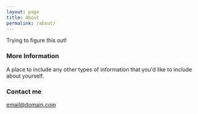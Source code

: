 ```yaml
---
layout: page
title: About
permalink: /about/
---
```


Trying to figure this out!

### More Information

A place to include any other types of information that you'd like to include about yourself.

### Contact me

[email@domain.com](mailto:email@domain.com)
